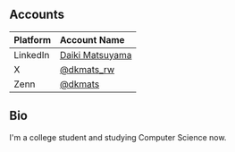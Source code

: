 <!-- This profile licensed under CC-BY-SA-4.0 license - see https://github.com/dkmats/dkmats/blob/main/LICENSE for full text. -->

## Accounts

| Platform | Account Name                                                       |
| :------- | :----------------------------------------------------------------- |
| LinkedIn | [Daiki Matsuyama](https://www.linkedin.com/in/大樹-松山-0a71ba26a) |
| X        | [@dkmats_rw](https://x.com/dkmats_rw)                        |
| Zenn     | [@dkmats](https://zenn.dev/dkmats)                                 |

## Bio

I'm a college student and studying Computer Science now.
